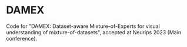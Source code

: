 # DAMEX
Code for "DAMEX: Dataset-aware Mixture-of-Experts for visual understanding of mixture-of-datasets", accepted at Neurips 2023 (Main conference).
